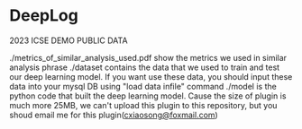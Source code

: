 # DeepLog
2023 ICSE DEMO PUBLIC DATA

./metrics_of_similar_analysis_used.pdf  show the metrics we used in similar analysis phrase
./dataset contains the data that we used to train and test our deep learning model. If you want use these data, you should input these data into your mysql DB using "load data infile" command
./model is the python code that built the deep learning model.
Cause the size of plugin is much more 25MB, we can't upload this plugin to this repository, but you shoud email me for this plugin(cxiaosong@foxmail.com)
